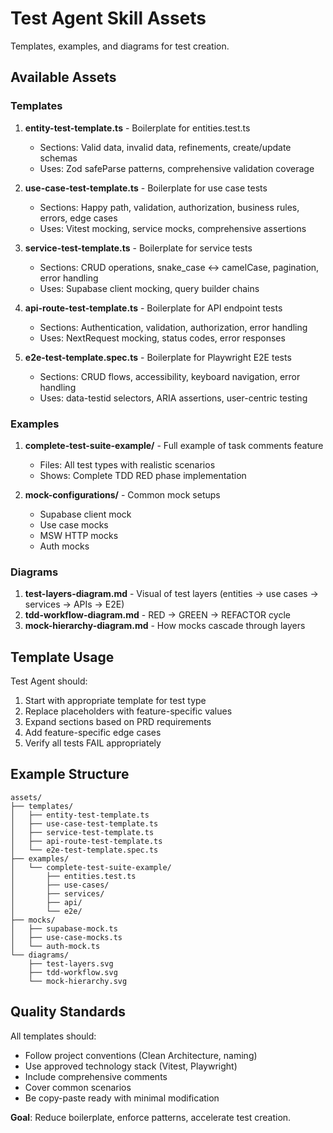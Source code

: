 # Test Agent Skill Assets

Templates, examples, and diagrams for test creation.

## Available Assets

### Templates

1. **entity-test-template.ts** - Boilerplate for entities.test.ts
   - Sections: Valid data, invalid data, refinements, create/update schemas
   - Uses: Zod safeParse patterns, comprehensive validation coverage

2. **use-case-test-template.ts** - Boilerplate for use case tests
   - Sections: Happy path, validation, authorization, business rules, errors, edge cases
   - Uses: Vitest mocking, service mocks, comprehensive assertions

3. **service-test-template.ts** - Boilerplate for service tests
   - Sections: CRUD operations, snake_case ↔ camelCase, pagination, error handling
   - Uses: Supabase client mocking, query builder chains

4. **api-route-test-template.ts** - Boilerplate for API endpoint tests
   - Sections: Authentication, validation, authorization, error handling
   - Uses: NextRequest mocking, status codes, error responses

5. **e2e-test-template.spec.ts** - Boilerplate for Playwright E2E tests
   - Sections: CRUD flows, accessibility, keyboard navigation, error handling
   - Uses: data-testid selectors, ARIA assertions, user-centric testing

### Examples

1. **complete-test-suite-example/** - Full example of task comments feature
   - Files: All test types with realistic scenarios
   - Shows: Complete TDD RED phase implementation

2. **mock-configurations/** - Common mock setups
   - Supabase client mock
   - Use case mocks
   - MSW HTTP mocks
   - Auth mocks

### Diagrams

1. **test-layers-diagram.md** - Visual of test layers (entities → use cases → services → APIs → E2E)
2. **tdd-workflow-diagram.md** - RED → GREEN → REFACTOR cycle
3. **mock-hierarchy-diagram.md** - How mocks cascade through layers

## Template Usage

Test Agent should:
1. Start with appropriate template for test type
2. Replace placeholders with feature-specific values
3. Expand sections based on PRD requirements
4. Add feature-specific edge cases
5. Verify all tests FAIL appropriately

## Example Structure

```
assets/
├── templates/
│   ├── entity-test-template.ts
│   ├── use-case-test-template.ts
│   ├── service-test-template.ts
│   ├── api-route-test-template.ts
│   └── e2e-test-template.spec.ts
├── examples/
│   └── complete-test-suite-example/
│       ├── entities.test.ts
│       ├── use-cases/
│       ├── services/
│       ├── api/
│       └── e2e/
├── mocks/
│   ├── supabase-mock.ts
│   ├── use-case-mocks.ts
│   └── auth-mock.ts
└── diagrams/
    ├── test-layers.svg
    ├── tdd-workflow.svg
    └── mock-hierarchy.svg
```

## Quality Standards

All templates should:
- Follow project conventions (Clean Architecture, naming)
- Use approved technology stack (Vitest, Playwright)
- Include comprehensive comments
- Cover common scenarios
- Be copy-paste ready with minimal modification

**Goal**: Reduce boilerplate, enforce patterns, accelerate test creation.
